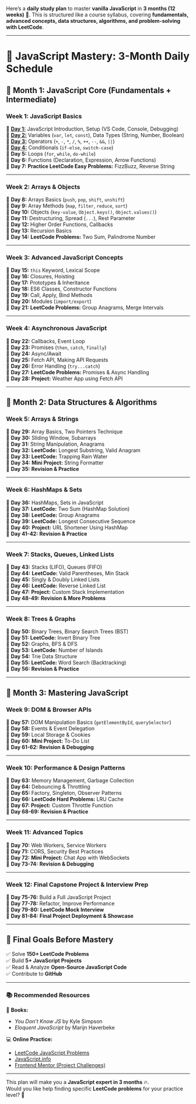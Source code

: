 Here’s a **daily study plan** to master **vanilla JavaScript** in **3 months (12 weeks)** 🚀. This is structured like a course syllabus, covering **fundamentals, advanced concepts, data structures, algorithms, and problem-solving with LeetCode**.

---

# 📅 **JavaScript Mastery: 3-Month Daily Schedule**

## **📌 Month 1: JavaScript Core (Fundamentals + Intermediate)**

### **Week 1: JavaScript Basics**

🔹 **[Day 1:](./month_1/week_1/day_1/README.md)** JavaScript Introduction, Setup (VS Code, Console, Debugging)  
🔹 **[Day 2:](./month_1/week_1/day_2/README.md)** Variables (`var`, `let`, `const`), Data Types (String, Number, Boolean)  
🔹 **[Day 3:](./month_1/week_1/day_3/README.md)** Operators (`+`, `-`, `*`, `/`, `%`, `++`, `--`, `&&`, `||`)  
🔹 **[Day 4:](./month_1/week_1/day_4/README.md)** Conditionals (`if-else`, `switch-case`)  
🔹 **Day 5:** Loops (`for`, `while`, `do-while`)  
🔹 **Day 6:** Functions (Declaration, Expression, Arrow Functions)  
🔹 **Day 7:** **Practice LeetCode Easy Problems:** FizzBuzz, Reverse String

---

### **Week 2: Arrays & Objects**

🔹 **Day 8:** Arrays Basics (`push`, `pop`, `shift`, `unshift`)  
🔹 **Day 9:** Array Methods (`map`, `filter`, `reduce`, `sort`)  
🔹 **Day 10:** Objects (`key-value`, `Object.keys()`, `Object.values()`)  
🔹 **Day 11:** Destructuring, Spread (`...`), Rest Parameter  
🔹 **Day 12:** Higher Order Functions, Callbacks  
🔹 **Day 13:** Recursion Basics  
🔹 **Day 14:** **LeetCode Problems:** Two Sum, Palindrome Number

---

### **Week 3: Advanced JavaScript Concepts**

🔹 **Day 15:** `this` Keyword, Lexical Scope  
🔹 **Day 16:** Closures, Hoisting  
🔹 **Day 17:** Prototypes & Inheritance  
🔹 **Day 18:** ES6 Classes, Constructor Functions  
🔹 **Day 19:** Call, Apply, Bind Methods  
🔹 **Day 20:** Modules (`import/export`)  
🔹 **Day 21:** **LeetCode Problems:** Group Anagrams, Merge Intervals

---

### **Week 4: Asynchronous JavaScript**

🔹 **Day 22:** Callbacks, Event Loop  
🔹 **Day 23:** Promises (`then`, `catch`, `finally`)  
🔹 **Day 24:** Async/Await  
🔹 **Day 25:** Fetch API, Making API Requests  
🔹 **Day 26:** Error Handling (`try...catch`)  
🔹 **Day 27:** **LeetCode Problems:** Promises & Async Handling  
🔹 **Day 28:** **Project:** Weather App using Fetch API

---

## **📌 Month 2: Data Structures & Algorithms**

### **Week 5: Arrays & Strings**

🔹 **Day 29:** Array Basics, Two Pointers Technique  
🔹 **Day 30:** Sliding Window, Subarrays  
🔹 **Day 31:** String Manipulation, Anagrams  
🔹 **Day 32:** **LeetCode:** Longest Substring, Valid Anagram  
🔹 **Day 33:** **LeetCode:** Trapping Rain Water  
🔹 **Day 34:** **Mini Project:** String Formatter  
🔹 **Day 35:** **Revision & Practice**

---

### **Week 6: HashMaps & Sets**

🔹 **Day 36:** HashMaps, Sets in JavaScript  
🔹 **Day 37:** **LeetCode:** Two Sum (HashMap Solution)  
🔹 **Day 38:** **LeetCode:** Group Anagrams  
🔹 **Day 39:** **LeetCode:** Longest Consecutive Sequence  
🔹 **Day 40:** **Project:** URL Shortener Using HashMap  
🔹 **Day 41-42:** **Revision & Practice**

---

### **Week 7: Stacks, Queues, Linked Lists**

🔹 **Day 43:** Stacks (LIFO), Queues (FIFO)  
🔹 **Day 44:** **LeetCode:** Valid Parentheses, Min Stack  
🔹 **Day 45:** Singly & Doubly Linked Lists  
🔹 **Day 46:** **LeetCode:** Reverse Linked List  
🔹 **Day 47:** **Project:** Custom Stack Implementation  
🔹 **Day 48-49:** **Revision & More Problems**

---

### **Week 8: Trees & Graphs**

🔹 **Day 50:** Binary Trees, Binary Search Trees (BST)  
🔹 **Day 51:** **LeetCode:** Invert Binary Tree  
🔹 **Day 52:** Graphs, BFS & DFS  
🔹 **Day 53:** **LeetCode:** Number of Islands  
🔹 **Day 54:** Trie Data Structure  
🔹 **Day 55:** **LeetCode:** Word Search (Backtracking)  
🔹 **Day 56:** **Revision & Practice**

---

## **📌 Month 3: Mastering JavaScript**

### **Week 9: DOM & Browser APIs**

🔹 **Day 57:** DOM Manipulation Basics (`getElementById`, `querySelector`)  
🔹 **Day 58:** Events & Event Delegation  
🔹 **Day 59:** Local Storage & Cookies  
🔹 **Day 60:** **Mini Project:** To-Do List  
🔹 **Day 61-62:** **Revision & Debugging**

---

### **Week 10: Performance & Design Patterns**

🔹 **Day 63:** Memory Management, Garbage Collection  
🔹 **Day 64:** Debouncing & Throttling  
🔹 **Day 65:** Factory, Singleton, Observer Patterns  
🔹 **Day 66:** **LeetCode Hard Problems:** LRU Cache  
🔹 **Day 67:** **Project:** Custom Throttle Function  
🔹 **Day 68-69:** **Revision & Practice**

---

### **Week 11: Advanced Topics**

🔹 **Day 70:** Web Workers, Service Workers  
🔹 **Day 71:** CORS, Security Best Practices  
🔹 **Day 72:** **Mini Project:** Chat App with WebSockets  
🔹 **Day 73-74:** **Revision & Debugging**

---

### **Week 12: Final Capstone Project & Interview Prep**

🔹 **Day 75-76:** Build a Full JavaScript Project  
🔹 **Day 77-78:** Refactor, Improve Performance  
🔹 **Day 79-80:** **LeetCode Mock Interview**  
🔹 **Day 81-84:** **Final Project Deployment & Showcase**

---

## **🎯 Final Goals Before Mastery**

✅ Solve **150+ LeetCode Problems**  
✅ Build **5+ JavaScript Projects**  
✅ Read & Analyze **Open-Source JavaScript Code**  
✅ Contribute to **GitHub**

---

### **📚 Recommended Resources**

📖 **Books:**

- _You Don’t Know JS_ by Kyle Simpson
- _Eloquent JavaScript_ by Marijn Haverbeke

💻 **Online Practice:**

- [LeetCode JavaScript Problems](https://leetcode.com/tag/javascript/)
- [JavaScript.info](https://javascript.info/)
- [Frontend Mentor (Project Challenges)](https://www.frontendmentor.io/)

---

This plan will make you a **JavaScript expert in 3 months** 🔥.  
Would you like help finding specific **LeetCode problems** for your practice level? 🚀
